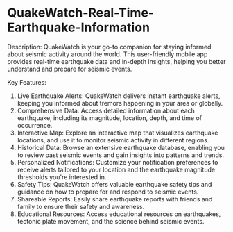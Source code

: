# QuakeWatch-Real-Time-Earthquake-Information

Description:
QuakeWatch is your go-to companion for staying informed about seismic activity around the world. This user-friendly mobile app provides real-time earthquake data and in-depth insights, helping you better understand and prepare for seismic events.

Key Features:
1.	Live Earthquake Alerts: QuakeWatch delivers instant earthquake alerts, keeping you informed about tremors happening in your area or globally.
2.	Comprehensive Data: Access detailed information about each earthquake, including its magnitude, location, depth, and time of occurrence.
3.	Interactive Map: Explore an interactive map that visualizes earthquake locations, and use it to monitor seismic activity in different regions.
4.	Historical Data: Browse an extensive earthquake database, enabling you to review past seismic events and gain insights into patterns and trends.
5.	Personalized Notifications: Customize your notification preferences to receive alerts tailored to your location and the earthquake magnitude thresholds you're interested in.
6.	Safety Tips: QuakeWatch offers valuable earthquake safety tips and guidance on how to prepare for and respond to seismic events.
7.	Shareable Reports: Easily share earthquake reports with friends and family to ensure their safety and awareness.
8.	Educational Resources: Access educational resources on earthquakes, tectonic plate movement, and the science behind seismic events.
